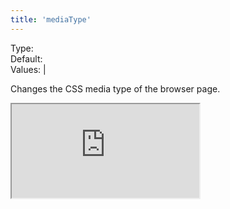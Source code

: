 ```yaml
---
title: 'mediaType'
---
```


Type: <Type children='<string>'/><br/>
Default: <Type children="'screen'"/><br/>
Values: <TypeContainer><Type children="'screen'"/> | <Type children="'print'"/></TypeContainer>

Changes the CSS media type of the browser page.

<Iframe
  src="https://api.microlink.io/?url=https://blog.alexmaccaw.com/advice-to-my-younger-self&pdf&embed=pdf.url&mediaType=screen&meta=false&waitUntil=networkidle2"
/>

<MultiCodeEditor languages={{
  HTML: `<iframe width="650px" src="https://api.microlink.io/?url=https://blog.alexmaccaw.com/advice-to-my-younger-self&pdf&embed=pdf.url&mediaType=screen"></iframe>`,
  Shell: `microlink https://blog.alexmaccaw.com/advice-to-my-younger-self&pdf&mediaType=screen`,
  'Node.js': `const mql = require('@microlink/mql')
 
module.exports = async () => {
  const { status, data, response } = await mql(
    'https://blog.alexmaccaw.com/advice-to-my-younger-self', { 
      pdf: true,
      mediaType: 'screen'
  })
  console.log(data)
}
  `
  }} 
/>

If you enable [pdf](/docs/api/parameters/pdf), the default media type will be `'print'`.

